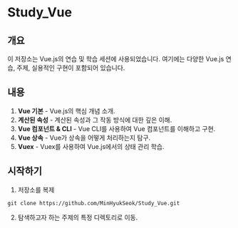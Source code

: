 # Study_Vue

## 개요

이 저장소는 Vue.js의 연습 및 학습 세션에 사용되었습니다. 여기에는 다양한 Vue.js 연습, 주제, 실용적인 구현이 포함되어 있습니다.

## 내용

1. **Vue 기본** - Vue.js의 핵심 개념 소개.
2. **계산된 속성** - 계산된 속성과 그 작동 방식에 대한 깊은 이해.
3. **Vue 컴포넌트 & CLI** - Vue CLI를 사용하여 Vue 컴포넌트를 이해하고 구현.
4. **Vue 상속** - Vue가 상속을 어떻게 처리하는지 탐구.
5. **Vuex** - Vuex를 사용하여 Vue.js에서의 상태 관리 학습.

## 시작하기

1. 저장소를 복제
```
git clone https://github.com/MinHyukSeok/Study_Vue.git
```

2. 탐색하고자 하는 주제의 특정 디렉토리로 이동.
